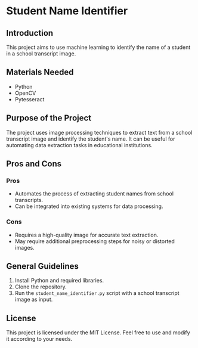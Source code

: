 # Student Name Identifier

## Introduction
This project aims to use machine learning to identify the name of a student in a school transcript image.

## Materials Needed
- Python
- OpenCV
- Pytesseract

## Purpose of the Project
The project uses image processing techniques to extract text from a school transcript image and identify the student's name. It can be useful for automating data extraction tasks in educational institutions.

## Pros and Cons
### Pros
- Automates the process of extracting student names from school transcripts.
- Can be integrated into existing systems for data processing.

### Cons
- Requires a high-quality image for accurate text extraction.
- May require additional preprocessing steps for noisy or distorted images.

## General Guidelines
1. Install Python and required libraries.
2. Clone the repository.
3. Run the `student_name_identifier.py` script with a school transcript image as input.

## License
This project is licensed under the MIT License. Feel free to use and modify it according to your needs.

